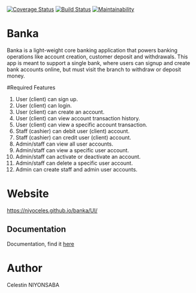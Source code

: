 [![Coverage Status](https://coveralls.io/repos/github/niyoceles/banka/badge.svg?branch=develop)](https://coveralls.io/github/niyoceles/banka?branch=develop)
[![Build Status](https://travis-ci.com/niyoceles/banka.svg?branch=develop)](https://travis-ci.com/niyoceles/banka)
[![Maintainability](https://api.codeclimate.com/v1/badges/cd2154c5f9d87e6e1375/maintainability)](https://codeclimate.com/github/niyoceles/banka/maintainability)

# Banka
Banka is a light-weight core banking application that powers banking operations like account creation, customer deposit and withdrawals. This app is meant to support a single bank, where users can signup and create bank accounts online, but must visit the branch to withdraw or deposit money.

#Required Features
1. User (client) can sign up.
2. User (client) can login.
3. User (client) can create an account.
4. User (client) can view account transaction history.
5. User (client) can view a specific account transaction.
6. Staff (cashier) can debit user (client) account.
7. Staff (cashier) can credit user (client) account.
8. Admin/staff can view all user accounts.
9. Admin/staff can view a specific user account.
10. Admin/staff can activate or deactivate an account.
11. Admin/staff can delete a specific user account.
12. Admin can create staff and admin user accounts.

# Website
https://niyoceles.github.io/banka/UI/

## Documentation
Documentation, find it [here](localhost:4000/api/v1/doc)

# Author
Celestin NIYONSABA

